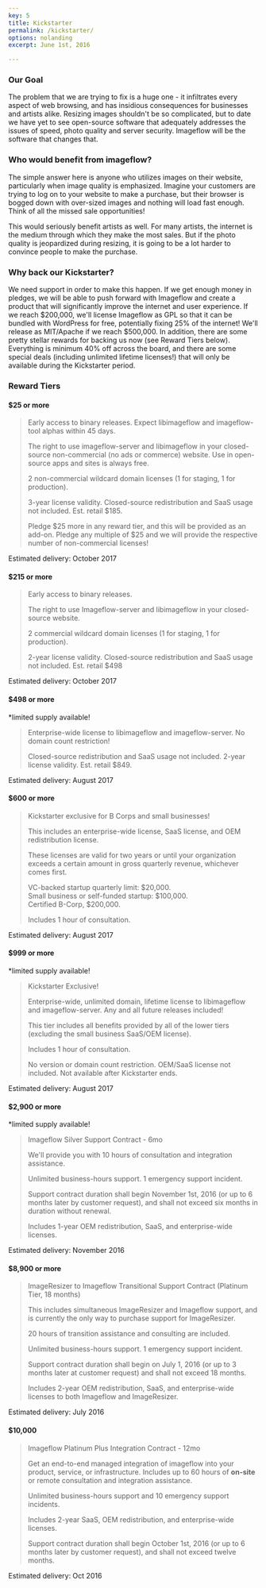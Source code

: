 ```yaml
---
key: 5
title: Kickstarter
permalink: /kickstarter/
options: nolanding
excerpt: June 1st, 2016

---
```


### Our Goal

The problem that we are trying to fix is a huge one - it infiltrates every aspect of web browsing, and has insidious consequences for businesses and artists alike.  Resizing images shouldn't be so complicated, but to date we have yet to see open-source software that adequately addresses the issues of speed, photo quality and server security.  Imageflow will be the software that changes that.

### Who would benefit from imageflow?

The simple answer here is anyone who utilizes images on their website, particularly when image quality is emphasized.  Imagine your customers are trying to log on to your website to make a purchase, but their browser is bogged down with over-sized images and nothing will load fast enough.  Think of all the missed sale opportunities!  

This would seriously benefit artists as well.  For many artists, the internet is the medium through which they make the most sales.  But if the photo quality is jeopardized during resizing, it is going to be a lot harder to convince people to make the purchase.


### Why back our Kickstarter?

We need support in order to make this happen.  If we get enough money in pledges, we will be able to push forward with Imageflow and create a product that will significantly improve the internet and user experience.  If we reach $200,000, we'll license Imageflow as GPL so that it can be bundled with WordPress for free, potentially fixing 25% of the internet! We'll release as MIT/Apache if we reach $500,000.  In addition, there are some pretty stellar rewards for backing us now (see Reward Tiers below).  Everything is minimum 40% off across the board, and there are some special deals (including unlimited lifetime licenses!) that will only be available during the Kickstarter period.

### Reward Tiers


#### $25 or more

> Early access to binary releases. Expect libimageflow and imageflow-tool alphas within 45 days. 
> 
> The right to use imageflow-server and libimageflow in your closed-source non-commercial (no ads or commerce) website. Use in open-source apps and sites is always free.
>
> 2 non-commercial wildcard domain licenses (1 for staging, 1 for production).
> 
> 3-year license validity. Closed-source redistribution and SaaS usage not included. Est. retail $185.
>
> Pledge $25 more in any reward tier, and this will be provided as an add-on.  Pledge any multiple of $25 and we will provide the respective number of non-commercial licenses!

Estimated delivery:
October 2017

#### $215 or more

> Early access to binary releases. 
>
> The right to use Imageflow-server and libimageflow in your closed-source website.
>
> 2 commercial wildcard domain licenses (1 for staging, 1 for production).
>
> 2-year license validity.  Closed-source redistribution and SaaS usage not included.  Est. retail $498
 
Estimated delivery:
October 2017

#### $498 or more
*limited supply available!

> Enterprise-wide license to libimageflow and imageflow-server. No domain count restriction!
>
> Closed-source redistribution and SaaS usage not included. 2-year license validity. Est. retail $849.

Estimated delivery:
August 2017

#### $600 or more

> Kickstarter exclusive for B Corps and small businesses!
>
> This includes an enterprise-wide license, SaaS license, and OEM redistribution license.
>
> These licenses are valid for two years or until your organization exceeds a certain amount in gross quarterly revenue, whichever comes first.
>
> VC-backed startup quarterly limit: $20,000.   
> Small business or self-funded startup: $100,000.   
> Certified B-Corp, $200,000.
>
> Includes 1 hour of consultation.

Estimated delivery:
August 2017

#### $999 or more
*limited supply available!

> Kickstarter Exclusive!
>
> Enterprise-wide, unlimited domain, lifetime license to libimageflow and imageflow-server. 
> Any and all future releases included!
>
> This tier includes all benefits provided by all of the lower tiers (excluding the small business SaaS/OEM license).
> 
> Includes 1 hour of consultation.
>
> No version or domain count restriction. OEM/SaaS license not included. Not available after Kickstarter ends.

Estimated delivery:
August 2017

#### $2,900 or more
*limited supply available!

> Imageflow Silver Support Contract - 6mo
>
> We'll provide you with 10 hours of consultation and integration assistance. 
> 
> Unlimited business-hours support. 1 emergency support incident.
>
> Support contract duration shall begin November 1st, 2016 (or up to 6 months later by customer request), and shall not exceed six months in duration without renewal. 
> 
> Includes 1-year OEM redistribution, SaaS, and enterprise-wide licenses.

Estimated delivery:
November 2016

#### $8,900 or more

> ImageResizer to Imageflow Transitional Support Contract (Platinum Tier, 18 months)
>
> This includes simultaneous ImageResizer and Imageflow support, and is currently the only way to purchase support for ImageResizer.
>
> 20 hours of transition assistance and consulting are included.
>
> Unlimited business-hours support. 1 emergency support incident.
> 
> Support contract duration shall begin on July 1, 2016 (or up to 3 months later at customer request) and shall not exceed 18 months. 
> 
> Includes 2-year OEM redistribution, SaaS, and enterprise-wide licenses to both Imageflow and ImageResizer.

Estimated delivery:
July 2016

#### $10,000

> Imageflow Platinum Plus Integration Contract - 12mo
>
> Get an end-to-end managed integration of imageflow into your product, service, or infrastructure. Includes up to 60 hours of **on-site** or remote consultation and integration assistance. 
>
> Unlimited business-hours support and 10 emergency support incidents.
>
> Includes 2-year SaaS, OEM redistribution, and enterprise-wide licenses.
>
> Support contract duration shall begin October 1st, 2016 (or up to 6 months later by customer request), and shall not exceed twelve months.

Estimated delivery:
Oct 2016































